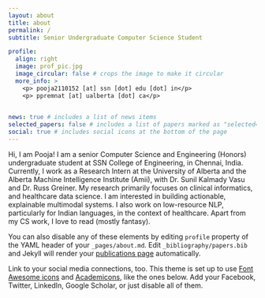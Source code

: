 ```yaml
---
layout: about
title: about
permalink: /
subtitle: Senior Undergraduate Computer Science Student

profile:
  align: right
  image: prof_pic.jpg
  image_circular: false # crops the image to make it circular
  more_info: >
    <p> pooja2110152 [at] ssn [dot] edu [dot] in</p>
    <p> ppremnat [at] ualberta [dot] ca</p>
    

news: true # includes a list of news items
selected_papers: false # includes a list of papers marked as "selected={true}"
social: true # includes social icons at the bottom of the page
---
```


Hi, I am Pooja! I am a senior Computer Science and Engineering (Honors) undergraduate student at SSN College of Engineering, in Chennai, India. Currently, I work as a Research Intern at the University of Alberta and the Alberta Machine Intelligence Institute (Amii), with Dr. Sunil Kalmady Vasu and Dr. Russ Greiner. My research primarily focuses on clinical informatics, and healthcare data science. I am interested in building actionable, explainable multimodal systems. I also work on low-resource NLP, particularly for Indian languages, in the context of healthcare. Apart from my CS work, I love to read (mostly fantasy). 

 You can also disable any of these elements by editing `profile` property of the YAML header of your `_pages/about.md`. Edit `_bibliography/papers.bib` and Jekyll will render your [publications page](/al-folio/publications/) automatically.

Link to your social media connections, too. This theme is set up to use [Font Awesome icons](https://fontawesome.com/) and [Academicons](https://jpswalsh.github.io/academicons/), like the ones below. Add your Facebook, Twitter, LinkedIn, Google Scholar, or just disable all of them.

